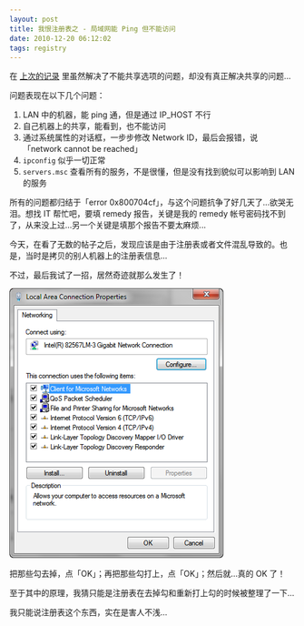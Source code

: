 ```yaml
---
layout: post
title: 我恨注册表之 - 局域网能 Ping 但不能访问
date: 2010-12-20 06:12:02
tags: registry
---
```


在 [上次的记录](/2010/12/15/windows-registry-service.html) 里虽然解决了不能共享选项的问题，却没有真正解决共享的问题...

问题表现在以下几个问题：

1. LAN 中的机器，能 ping 通，但是通过 IP_HOST 不行
2. 自己机器上的共享，能看到，也不能访问
3. 通过系统属性的对话框，一步步修改 Network ID，最后会报错，说「network cannot be reached」
4. `ipconfig` 似乎一切正常
5. `servers.msc` 查看所有的服务，不是很懂，但是没有找到貌似可以影响到 LAN 的服务

所有的问题都归结于「error 0x800704cf」，与这个问题抗争了好几天了...欲哭无泪。想找 IT 帮忙吧，要填 remedy 报告，关键是我的 remedy 帐号密码找不到了，从来没上过...另一个关键是填那个报告不要太麻烦...

今天，在看了无数的帖子之后，发现应该是由于注册表或者文件混乱导致的。也是，当时是拷贝的别人机器上的注册表信息...

不过，最后我试了一招，居然奇迹就那么发生了！

![](/images/posts/lan_prop_dialog.png)

把那些勾去掉，点「OK」；再把那些勾打上，点「OK」；然后就...真的 OK 了！

至于其中的原理，我猜只能是注册表在去掉勾和重新打上勾的时候被整理了一下...

我只能说注册表这个东西，实在是害人不浅...